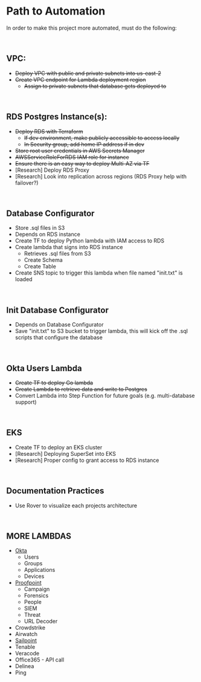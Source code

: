 # Path to Automation

In order to make this project more automated, must do the following:

<br />


## VPC:
- ~~Deploy VPC with public and private subnets into us-east-2~~
- ~~Create VPC endpoint for Lambda deployment region~~
    - ~~Assign to private subnets that database gets deployed to~~

<br />


## RDS Postgres Instance(s):

- ~~Deploy RDS with Terraform~~
    - ~~If dev environment, make publicly accessible to access locally~~
    - ~~In Security group, add home IP address if in dev~~
- ~~Store root user credentials in AWS Secrets Manager~~
- ~~AWSServiceRoleForRDS IAM role for instance~~
- ~~Ensure there is an easy way to deploy Multi-AZ via TF~~
- [Research] Deploy RDS Proxy
- [Research] Look into replication across regions (RDS Proxy help with failover?)

<br />

## Database Configurator

- Store .sql files in S3
- Depends on RDS instance
- Create TF to deploy Python lambda with IAM access to RDS
- Create lambda that signs into RDS instance
    - Retrieves .sql files from S3
    - Create Schema
    - Create Table
- Create SNS topic to trigger this lambda when file named "init.txt" is loaded

<br />

## Init Database Configurator

- Depends on Database Configurator
- Save "init.txt" to S3 bucket to trigger lambda, this will kick off the .sql scripts that configure the database

<br />

## Okta Users Lambda

- ~~Create TF to deploy Go lambda~~
- ~~Create Lambda to retrieve data and write to Postgres~~
- Convert Lambda into Step Function for future goals (e.g. multi-database support)

<br />

## EKS

- Create TF to deploy an EKS cluster
- [Research] Deploying SuperSet into EKS
- [Research] Proper config to grant access to RDS instance

<br />

## Documentation Practices

- Use Rover to visualize each projects architecture

<br />

## MORE LAMBDAS

- [Okta](https://developer.okta.com/docs/reference/core-okta-api/)
    - Users
    - Groups
    - Applications
    - Devices
- [Proofpoint](https://help.proofpoint.com/Threat_Insight_Dashboard/API_Documentation)
    - Campaign
    - Forensics
    - People
    - SIEM
    - Threat
    - URL Decoder
- Crowdstrike
- Airwatch
- [Sailpoint](https://developer.sailpoint.com/idn/api/v3)
- Tenable
- Veracode
- Office365 - API call
- Delinea
- Ping

